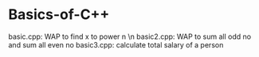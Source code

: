 # Basics-of-C++
basic.cpp: WAP to find x to power n \n
basic2.cpp: WAP to sum all odd no and sum all even no
basic3.cpp:  calculate total salary of a person 


